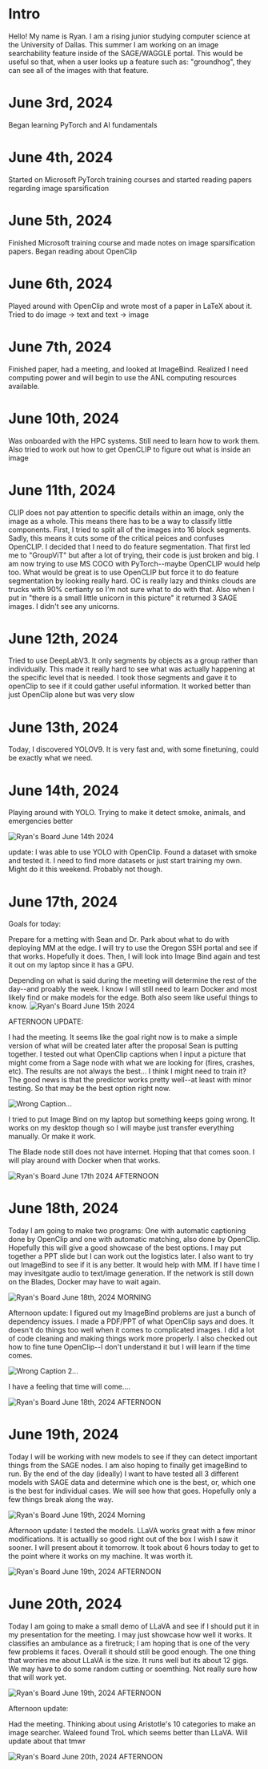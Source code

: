 # Intro 
Hello! My name is Ryan. I am a rising junior studying computer science at the University of Dallas. This summer I am working on an image searchability feature inside of the SAGE/WAGGLE portal. This would be useful so that, when a user looks up a feature such as: "groundhog", they can see all of the images with that feature.
# June 3rd, 2024
Began learning PyTorch and AI fundamentals
# June 4th, 2024
Started on Microsoft PyTorch training courses and started reading papers regarding image sparsification
# June 5th, 2024
Finished Microsoft training course and made notes on image sparsification papers. Began reading about OpenClip
# June 6th, 2024
Played around with OpenClip and wrote most of a paper in LaTeX about it. Tried to do image -> text and text -> image
# June 7th, 2024
Finished paper, had a meeting, and looked at ImageBind. Realized I need computing power and will begin to use the ANL computing resources available. 
# June 10th, 2024
Was onboarded with the HPC systems. Still need to learn how to work them. Also tried to work out how to get OpenCLIP to figure out what is inside an image
# June 11th, 2024
CLIP does not pay attention to specific details within an image, only the image as a whole. This means there has to be a way to classify little components. First, I tried to split all of the images into 16 block segments. Sadly, this means it cuts some of the critical peices and confuses OpenCLIP. I decided that I need to do feature segmentation. That first led me to "GroupViT" but after a lot of trying, their code is just broken and big. I am now trying to use MS COCO with PyTorch--maybe OpenCLIP would help too. What would be great is to use OpenCLIP but force it to do feature segmentation by looking really hard. OC is really lazy and thinks clouds are trucks with 90% certianty so I'm not sure what to do with that. Also when I put in "there is a small little unicorn in this picture" it returned 3 SAGE images. I didn't see any unicorns.  
# June 12th, 2024
Tried to use DeepLabV3. It only segments by objects as a group rather than individually. This made it really hard to see what was actually happening at the specific level that is needed. I took those segments and gave it to openClip to see if it could gather useful information. It worked better than just OpenClip alone but was very slow
# June 13th, 2024
Today, I discovered YOLOV9. It is very fast and, with some finetuning, could be exactly what we need. 
# June 14th, 2024

Playing around with YOLO. Trying to make it detect smoke, animals, and emergencies better

![Ryan's Board June 14th 2024](https://github.com/waggle-sensor/summer2024/blob/main/ryan/RyanBoard/IMG_3621.jpg)

update: I was able to use YOLO with OpenClip. Found a dataset with smoke and tested it. I need to find more datasets or just start training my own. Might do it this weekend. Probably not though. 

# June 17th, 2024

Goals for today: 

Prepare for a metting with Sean and Dr. Park about what to do with deploying MM at the edge. I will try to use the Oregon SSH portal and see if that works. Hopefully it does. Then, I will look into Image Bind again and test it out on my laptop since it has a GPU. 

Depending on what is said during the meeting will determine the rest of the day--and proably the week. I know I will still need to learn Docker and most likely find or make models for the edge. Both also seem like useful things to know. 
![Ryan's Board June 15th 2024](https://github.com/waggle-sensor/summer2024/blob/main/ryan/RyanBoard/IMG_3626.jpg) 


AFTERNOON UPDATE:

I had the meeting. It seems like the goal right now is to make a simple version of what will be created later after the proposal Sean is putting together. I tested out what OpenClip captions when I input a picture that might come from a Sage node with what we are looking for (fires, crashes, etc). The results are not always the best... I think I might need to train it? The good news is that the predictor works pretty well--at least with minor testing. So that may be the best option right now. 

![Wrong Caption...](https://github.com/waggle-sensor/summer2024/blob/main/ryan/images/generated_captions/CAPTIONED1718653118.jpg) 

I tried to put Image Bind on my laptop but something keeps going wrong. It works on my desktop though so I will maybe just transfer everything manually. Or make it work. 

The Blade node still does not have internet. Hoping that that comes soon. I will play around with Docker when that works. 

![Ryan's Board June 17th 2024 AFTERNOON](https://github.com/waggle-sensor/summer2024/blob/main/ryan/RyanBoard/IMG_3627.jpg) 

# June 18th, 2024

Today I am going to make two programs: One with automatic captioning done by OpenClip and one with automatic matching,  also done by OpenClip. Hopefully this will give a good showcase of the best options. I may put together a PPT slide but I can work out the logistics later. I also want to try out ImageBind to see if it is any better. It would help with MM. If I have time I may invesitgate audio to text/image generation. If the network is still down on the Blades, Docker may have to wait again. 

![Ryan's Board June 18th, 2024 MORNING](https://github.com/waggle-sensor/summer2024/blob/main/ryan/RyanBoard/IMG_3631.jpg)


Afternoon update: I figured out my ImageBind problems are just a bunch of dependency issues. I made a PDF/PPT of what OpenClip says and does. It doesn't do things too well when it comes to complicated images. I did a lot of code cleaning and making things work more properly. I also checked out how to fine tune OpenClip--I don't understand it but I will learn if the time comes. 


![Wrong Caption 2...](https://github.com/waggle-sensor/summer2024/blob/main/ryan/images/generated_captions/CAPTIONED1718744313.jpg) 


I have a feeling that time will come.... 

![Ryan's Board June 18th, 2024 AFTERNOON](https://github.com/waggle-sensor/summer2024/blob/main/ryan/RyanBoard/IMG_3634.jpg)

# June 19th, 2024 

Today I will be working with new models to see if they can detect important things from the SAGE nodes. I am also hoping to finally get imageBind to run. By the end of the day (ideally) I want to have tested all 3 different models with SAGE data and determine which one is the best, or, which one is the best for individual cases. We will see how that goes. Hopefully only a few things break along the way. 

![Ryan's Board June 19th, 2024 Morning](https://github.com/waggle-sensor/summer2024/blob/main/ryan/RyanBoard/IMG_3642.jpg)


Afternoon update:
I tested the models. LLaVA works great with a few minor modifications. It is actuallly so good right out of the box I wish I saw it sooner. I will present about it tomorrow. It took about 6 hours today to get to the point where it works on my machine. It was worth it. 

![Ryan's Board June 19th, 2024 AFTERNOON](https://github.com/waggle-sensor/summer2024/blob/main/ryan/RyanBoard/IMG_3647.jpg)


# June 20th, 2024

Today I am going to make a small demo of LLaVA and see if I should put it in my presentation for the meeting. I may just showcase how well it works. It classifies an ambulance as a firetruck; I am hoping that is one of the very few problems it faces. Overall it should still be good enough.     The one thing that worries me about LLaVA is the size. It runs well but its about 12 gigs. We may have to do some random cutting or soemthing. Not really sure how that will work yet. 

![Ryan's Board June 19th, 2024 AFTERNOON](https://github.com/waggle-sensor/summer2024/blob/main/ryan/RyanBoard/IMG_3649.jpg)

Afternoon update:

Had the meeting. Thinking about using Aristotle's 10 categories to make an image searcher. Waleed found TroL which seems better than LLaVA. Will update about that tmwr 

![Ryan's Board June 20th, 2024 AFTERNOON](https://github.com/waggle-sensor/summer2024/blob/main/ryan/RyanBoard/IMG_3653.jpg)